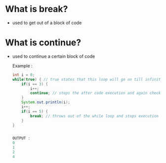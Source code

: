 # What is break? 
- used to get out of a block of code

# What is continue? 
- used to continue a certain block of code

  Example :
  ```java
  int i = 0;
  while(true) { // true states that this loop will go on till infinity
      if(i == 3) {
          i++;
          continue; // stops the after code execution and again checks the condition
      }  
      System.out.println(i);
      i++;
      if(i == 5) {
          break; // throws out of the while loop and stops execution
      }
  }


  OUTPUT :
  0
  1
  2
  4
  
